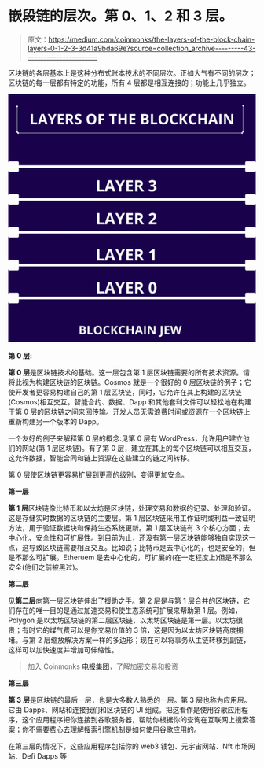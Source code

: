 # 嵌段链的层次。第 0、1、2 和 3 层。

> 原文：<https://medium.com/coinmonks/the-layers-of-the-block-chain-layers-0-1-2-3-3d41a9bda69e?source=collection_archive---------43----------------------->

区块链的各层基本上是这种分布式账本技术的不同层次。正如大气有不同的层次；区块链的每一层都有特定的功能，所有 4 层都是相互连接的；功能上几乎独立。

![](img/2a08bf927446ed7ccbe1fbd3d0479700.png)

**第 0 层:**

**第 0 层**是区块链技术的基础。这一层包含第 1 层区块链需要的所有技术资源。请将此视为构建区块链的区块链。Cosmos 就是一个很好的 0 层区块链的例子；它使开发者更容易构建自己的第 1 层区块链，同时，它允许在其上构建的区块链(Cosmos)相互交互。智能合约、数据、Dapp 和其他套利文件可以轻松地在构建于第 0 层的区块链之间来回传输。开发人员无需浪费时间或资源在一个区块链上重新构建另一个版本的 Dapp。

一个友好的例子来解释第 0 层的概念:见第 0 层有 WordPress，允许用户建立他们的网站(第 1 层区块链)。有了第 0 层，建立在其上的每个区块链可以相互交互，这允许数据，智能合同和链上资源在这些建立的链之间转移。

第 0 层使区块链更容易扩展到更高的级别，变得更加安全。

**第一层**

**第 1 层**区块链像比特币和以太坊是区块链，处理交易和数据的记录、处理和验证。这是存储实时数据的区块链的主要层。第 1 层区块链采用工作证明或利益一致证明方法，用于验证数据块和保持生态系统更新。第 1 层区块链有 3 个核心方面；去中心化、安全性和可扩展性。到目前为止，还没有第一层区块链能够独自实现这一点，这导致区块链需要相互交互。比如说；比特币是去中心化的，也是安全的，但是不那么可扩展。Etheruem 是去中心化的，可扩展的(在一定程度上)但是不那么安全(他们之前被黑过)。

**第二层**

见**第二层**向第一层区块链伸出了援助之手。第 2 层是与第 1 层合并的区块链，它们存在的唯一目的是通过加速交易和使生态系统可扩展来帮助第 1 层。例如，Polygon 是以太坊区块链的第二层区块链，以太坊区块链是第一层。以太坊很贵；有时它的煤气费可以是你交易价值的 3 倍，这是因为以太坊区块链高度拥堵。与第 2 层缩放解决方案一样的多边形；现在可以将事务从主链转移到副链，这样可以加快速度并增加可伸缩性。

> 加入 Coinmonks [电报集团](https://t.me/joinchat/Trz8jaxd6xEsBI4p)，了解加密交易和投资

**第三层**

**第 3 层**是区块链的最后一层，也是大多数人熟悉的一层。第 3 层也称为应用层。它由 Dapps、网站和连接我们和区块链的 UI 组成。把这看作是使用谷歌应用程序，这个应用程序把你连接到谷歌服务器，帮助你根据你的查询在互联网上搜索答案；你不需要费心去理解搜索引擎机制是如何使用谷歌应用的。

在第三层的情况下，这些应用程序包括你的 web3 钱包、元宇宙网站、Nft 市场网站、Defi Dapps 等